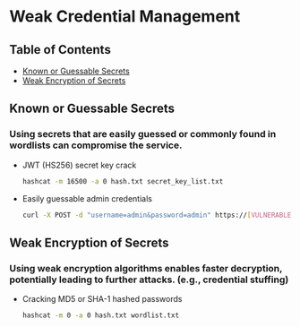 # Weak Credential Management

## Table of Contents
- [Known or Guessable Secrets](#known-or-guessable-secrets)
- [Weak Encryption of Secrets](#weak-encryption-of-secrets)

## Known or Guessable Secrets

### Using secrets that are easily guessed or commonly found in wordlists can compromise the service.

- JWT (HS256) secret key crack
   ```bash
   hashcat -m 16500 -a 0 hash.txt secret_key_list.txt
   ```
   
- Easily guessable admin credentials
   ```bash
   curl -X POST -d "username=admin&password=admin" https://[VULNERABLE-SERVICE]/login
   ```

## Weak Encryption of Secrets

### Using weak encryption algorithms enables faster decryption, potentially leading to further attacks. (e.g., credential stuffing)

- Cracking MD5 or SHA-1 hashed passwords
   ```bash
   hashcat -m 0 -a 0 hash.txt wordlist.txt
   ```

